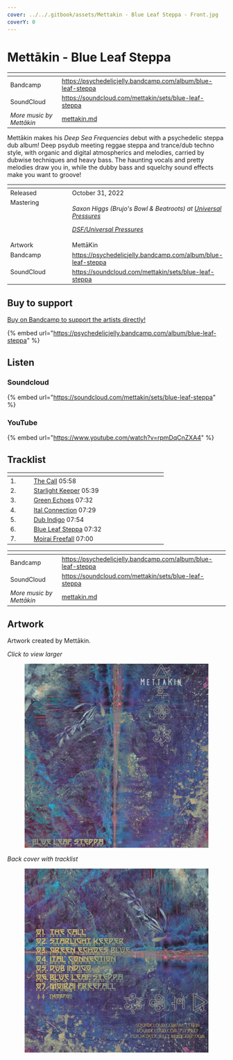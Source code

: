 ```yaml
---
cover: ../../.gitbook/assets/Mettakin - Blue Leaf Steppa - Front.jpg
coverY: 0
---
```


# Mettākin - Blue Leaf Steppa

<table data-view="cards"><thead><tr><th></th><th data-hidden data-card-target data-type="content-ref"></th></tr></thead><tbody><tr><td>Bandcamp</td><td><a href="https://psychedelicjelly.bandcamp.com/album/blue-leaf-steppa">https://psychedelicjelly.bandcamp.com/album/blue-leaf-steppa</a></td></tr><tr><td>SoundCloud</td><td><a href="https://soundcloud.com/mettakin/sets/blue-leaf-steppa">https://soundcloud.com/mettakin/sets/blue-leaf-steppa</a></td></tr><tr><td><em>More music by Mettākin</em></td><td><a href="../../artists/musicians/mettakin.md">mettakin.md</a></td></tr></tbody></table>

Mettākin makes his _Deep Sea Frequencies_ debut with a psychedelic steppa dub album! Deep psydub meeting reggae steppa and trance/dub techno style, with organic and digital atmospherics and melodies, carried by dubwise techniques and heavy bass. The haunting vocals and pretty melodies draw you in, while the dubby bass and squelchy sound effects make you want to groove!

<table data-header-hidden><thead><tr><th width="156" valign="top"></th><th></th></tr></thead><tbody><tr><td valign="top">Released</td><td>October 31, 2022</td></tr><tr><td valign="top">Mastering</td><td><p><em>Saxon Higgs (Brujo's Bowl &#x26; Beatroots) at</em> <a href="https://www.facebook.com/universalpressures"><em>Universal Pressures</em></a> </p><p><a href="../../artists/mastering/universal-pressures-beatroots.md"><em>DSF/Universal Pressures</em></a> </p></td></tr><tr><td valign="top">Artwork</td><td>MettāKin</td></tr><tr><td valign="top">Bandcamp</td><td><a href="https://psychedelicjelly.bandcamp.com/album/blue-leaf-steppa">https://psychedelicjelly.bandcamp.com/album/blue-leaf-steppa</a></td></tr><tr><td valign="top">SoundCloud</td><td><a href="https://soundcloud.com/mettakin/sets/blue-leaf-steppa">https://soundcloud.com/mettakin/sets/blue-leaf-steppa</a> </td></tr></tbody></table>

## Buy to support

[Buy on Bandcamp to support the artists directly!](https://psychedelicjelly.bandcamp.com/album/blue-leaf-steppa)&#x20;

{% embed url="https://psychedelicjelly.bandcamp.com/album/blue-leaf-steppa" %}

## Listen

### Soundcloud

{% embed url="https://soundcloud.com/mettakin/sets/blue-leaf-steppa" %}

### YouTube

{% embed url="https://www.youtube.com/watch?v=rpmDqCnZXA4" %}

## Tracklist

<table data-header-hidden><thead><tr><th width="40"></th><th width="199"></th><th width="80"></th></tr></thead><tbody><tr><td>1.</td><td><a href="https://psychedelicjelly.bandcamp.com/track/the-call">The Call</a> 05:58</td><td></td></tr><tr><td>2.</td><td><a href="https://psychedelicjelly.bandcamp.com/track/starlight-keeper">Starlight Keeper</a> 05:39</td><td></td></tr><tr><td>3.</td><td><a href="https://psychedelicjelly.bandcamp.com/track/green-echoes">Green Echoes</a> 07:32</td><td></td></tr><tr><td>4.</td><td><a href="https://psychedelicjelly.bandcamp.com/track/ital-connection">Ital Connection</a> 07:29</td><td></td></tr><tr><td>5.</td><td><a href="https://psychedelicjelly.bandcamp.com/track/dub-indigo">Dub Indigo</a> 07:54</td><td></td></tr><tr><td>6.</td><td><a href="https://psychedelicjelly.bandcamp.com/track/blue-leaf-steppa">Blue Leaf Steppa</a> 07:32</td><td></td></tr><tr><td>7.</td><td><a href="https://psychedelicjelly.bandcamp.com/track/moirai-freefall">Moirai Freefall</a> 07:00</td><td></td></tr></tbody></table>

<table data-view="cards"><thead><tr><th></th><th data-hidden data-card-target data-type="content-ref"></th></tr></thead><tbody><tr><td>Bandcamp</td><td><a href="https://psychedelicjelly.bandcamp.com/album/blue-leaf-steppa">https://psychedelicjelly.bandcamp.com/album/blue-leaf-steppa</a></td></tr><tr><td>SoundCloud</td><td><a href="https://soundcloud.com/mettakin/sets/blue-leaf-steppa">https://soundcloud.com/mettakin/sets/blue-leaf-steppa</a></td></tr><tr><td><em>More music by Mettākin</em></td><td><a href="../../artists/musicians/mettakin.md">mettakin.md</a></td></tr></tbody></table>

## Artwork

Artwork created by Mettākin.

_Click to view larger_

<figure><img src="../../.gitbook/assets/Mettakin - Blue Leaf Steppa - Front.jpg" alt=""><figcaption></figcaption></figure>

_Back cover with tracklist_

<figure><img src="../../.gitbook/assets/Mettakin - Blue Leaf Steppa - Back.jpg" alt=""><figcaption></figcaption></figure>
